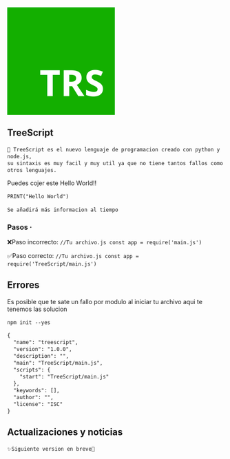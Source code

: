 ### <img width="250px" align="center" src="https://github.com/Soft-wiloux/TreeScript/blob/main/TRS.png?raw=true">

## TreeScript
```
🎈 TreeScript es el nuevo lenguaje de programacion creado con python y node.js,
su sintaxis es muy facil y muy util ya que no tiene tantos fallos como otros lenguajes.
```
Puedes cojer este Hello World!!
```
PRINT("Hello World")
```

`
Se añadirá más informacion al tiempo
`
### Pasos · 

❌Paso incorrecto:
`
//Tu archivo.js
const app = require('main.js')
`


✅Paso correcto:
`
//Tu archivo.js
const app = require('TreeScript/main.js')
`

## Errores
Es posible que te sate un fallo por modulo al iniciar tu archivo aqui te tenemos las solucion
```
npm init --yes
```
```
{
  "name": "treescript",
  "version": "1.0.0",
  "description": "",
  "main": "TreeScript/main.js",
  "scripts": {
    "start": "TreeScript/main.js"
  },
  "keywords": [],
  "author": "",
  "license": "ISC"
}

```
## Actualizaciones y noticias

```
✨Siguiente version en breve🎐
```
